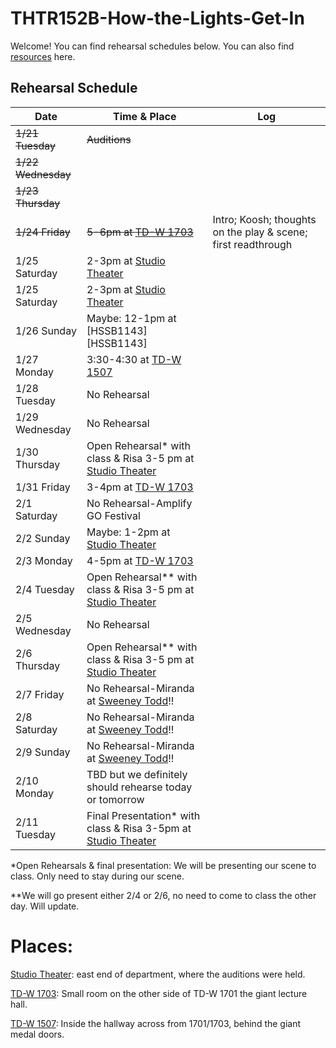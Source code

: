 # THTR152B-How-the-Lights-Get-In

Welcome! You can find rehearsal schedules below. You can also find [resources](Resources/Resources.md) here.


## Rehearsal Schedule

| Date           | Time & Place  |     Log         |
|----------------|---------------|-----------------|
|~~1/21 Tuesday~~|~~Auditions~~  |                 |
|~~1/22 Wednesday~~|             |                 |
|~~1/23 Thursday~~|              |                 |
|~~1/24 Friday~~ |~~5-6pm at [TD-W 1703][TD-W 1703]~~| Intro; Koosh; thoughts on the play & scene; first readthrough |       
| 1/25 Saturday  | 2-3pm at [Studio Theater][Studio Theater]  | |
| 1/25 Saturday  | 2-3pm at [Studio Theater][Studio Theater]  | |
| 1/26 Sunday    | Maybe: 12-1pm at [HSSB1143][HSSB1143]       |  |
| 1/27 Monday    | 3:30-4:30 at [TD-W 1507][TD-W 1507] |  |
| 1/28 Tuesday   | No Rehearsal | |
| 1/29 Wednesday | No Rehearsal | |
| 1/30 Thursday  | Open Rehearsal* with class & Risa 3-5 pm at [Studio Theater][Studio Theater]| |
| 1/31 Friday    | 3-4pm at [TD-W 1703][TD-W 1703] | |
| 2/1 Saturday   | No Rehearsal-Amplify GO Festival |
| 2/2 Sunday     | Maybe: 1-2pm at [Studio Theater][Studio Theater] | |
| 2/3 Monday     | 4-5pm at [TD-W 1703][TD-W 1703] | |
| 2/4 Tuesday    | Open Rehearsal** with class & Risa 3-5 pm at [Studio Theater][Studio Theater]| |
| 2/5 Wednesday  | No Rehearsal | |
| 2/6 Thursday   | Open Rehearsal** with class & Risa 3-5 pm at [Studio Theater][Studio Theater] | |
| 2/7 Friday     | No Rehearsal-Miranda at [Sweeney Todd][Sweeney Todd]!! | |
| 2/8 Saturday   | No Rehearsal-Miranda at [Sweeney Todd][Sweeney Todd]!! | |
| 2/9 Sunday     | No Rehearsal-Miranda at [Sweeney Todd][Sweeney Todd]!! | |
| 2/10 Monday    | TBD but we definitely should rehearse today or tomorrow | |
| 2/11 Tuesday   | Final Presentation* with class & Risa 3-5pm at [Studio Theater][Studio Theater]| |


*Open Rehearsals & final presentation: We will be presenting our scene to class. Only need to stay during our scene.

**We will go present either 2/4 or 2/6, no need to come to class the other day. Will update.

# Places:
[Studio Theater][Studio Theater]: east end of department, where the auditions were held.

[TD-W 1703][TD-W 1703]: Small room on the other side of TD-W 1701 the giant lecture hall.

[TD-W 1507][TD-W 1507]: Inside the hallway across from 1701/1703, behind the giant medal doors.



[Studio Theater]: https://maps.app.goo.gl/9ysWA1NwAuz8w3iJ6
[TD-W 1703]: https://www.google.com/maps/place/34%C2%B024'46.3%22N+119%C2%B051'05.2%22W/@34.4127426,-119.8515302,57m/data=!3m1!1e3!4m4!3m3!8m2!3d34.412853!4d-119.851437?entry=ttu&g_ep=EgoyMDI1MDEyMC4wIKXMDSoASAFQAw%3D%3D
[TD-W 1507]: https://www.google.com/maps/place/34%C2%B024'44.9%22N+119%C2%B051'06.3%22W/@34.4123736,-119.8517677,81m/data=!3m1!1e3!4m4!3m3!8m2!3d34.412467!4d-119.851762?entry=ttu&g_ep=EgoyMDI1MDEyMC4wIKXMDSoASAFQAw%3D%3D
[HSSB 1143]: https://maps.app.goo.gl/chgVj2j5VaCt3Pwy8
[Sweeney Todd]: https://www.instagram.com/p/DE_BbOey8Ld/?utm_source=ig_web_copy_link&igsh=MzRlODBiNWFlZA==

